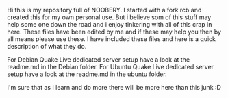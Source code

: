 Hi this is my repository full of NOOBERY. I started with a fork rcb and created this for my own personal use. 
But i believe som of this stuff may help some one down the road and i enjoy tinkering with all of this crap in here.
These files have been edited by me and if these may help you then by all means please use these.
I have included these files and here is a quick description of what they do.

For Debian Quake Live dedicated server setup have a look at the readme.md in the Debian folder.
For Ubuntu Quake Live dedicated server setup have a look at the readme.md in the ubuntu folder.

I'm sure that as I learn and do more there will be more here than this junk :D
